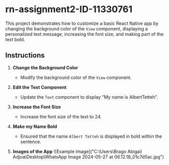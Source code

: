 # rn-assignment2-ID-11330761
This project demonstrates how to customize a basic React Native app by changing the background color of the `View` component, displaying a personalized text message, increasing the font size, and making part of the text bold.

## Instructions

1. **Change the Background Color**
   - Modify the background color of the `View` component.

2. **Edit the Text Component**
   - Update the `Text` component to display "My name is AlbertTetteh".


3. **Increase the Font Size**
   - Increase the font size of the text to 24.

4. **Make my Name Bold**
   - Ensured that the name `Albert Tetteh` is displayed in bold within the sentence.
5. **Images of the App**
  ![Example Image]("C:\Users\Brago Abigail Adjoa\Desktop\WhatsApp Image 2024-05-27 at 06.12.18_01c7d5ac.jpg")

   

